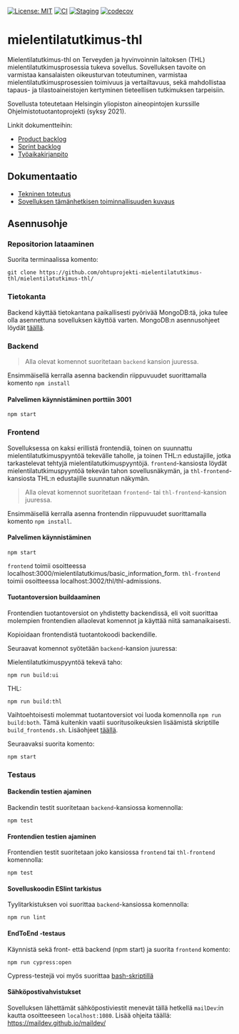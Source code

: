 [![License: MIT](https://img.shields.io/badge/License-MIT-yellow.svg)](https://opensource.org/licenses/MIT)
[![CI](https://github.com/ohtuprojekti-mielentilatutkimus-thl/mielentilatutkimus-thl/actions/workflows/cd.yml/badge.svg)](https://github.com/ohtuprojekti-mielentilatutkimus-thl/mielentilatutkimus-thl/actions/workflows/cd.yml)
[![Staging](https://github.com/ohtuprojekti-mielentilatutkimus-thl/mielentilatutkimus-thl/actions/workflows/staging.yml/badge.svg)](https://github.com/ohtuprojekti-mielentilatutkimus-thl/mielentilatutkimus-thl/actions/workflows/staging.yml)
[![codecov](https://codecov.io/gh/ohtuprojekti-mielentilatutkimus-thl/mielentilatutkimus-thl/branch/codecov/graph/badge.svg?token=rx0tIT6gVh)](https://codecov.io/gh/ohtuprojekti-mielentilatutkimus-thl/mielentilatutkimus-thl)

# mielentilatutkimus-thl

Mielentilatutkimus-thl on Terveyden ja hyvinvoinnin laitoksen (THL) mielentilatutkimusprosessia tukeva sovellus. Sovelluksen tavoite on varmistaa kansalaisten oikeusturvan toteutuminen, varmistaa mielentilatutkimusprosessien toimivuus ja vertailtavuus, sekä mahdollistaa tapaus- ja tilastoaineistojen kertyminen tieteellisen tutkimuksen tarpeisiin. 

Sovellusta toteutetaan Helsingin yliopiston aineopintojen kurssille Ohjelmistotuotantoprojekti (syksy 2021).

Linkit dokumentteihin:

* [Product backlog](https://docs.google.com/spreadsheets/d/1g_P3_va9YlYGpdnrq8FU41d5oZMHb35h9sNbHyAd-OI/edit#gid=512054485)
* [Sprint backlog](https://docs.google.com/spreadsheets/d/1kkBy4tXDKeBQ4vNx6RjYenB6CSsVMmcFq5vtddrigGc/edit#gid=2080422479)
* [Työaikakirjanpito](https://docs.google.com/spreadsheets/d/1p0x6vLt4iKnx1ox4t_BIjJfagC9palWiz4syX8-ceUE/edit#gid=0)

## Dokumentaatio


* [Tekninen toteutus](https://github.com/ohtuprojekti-mielentilatutkimus-thl/mielentilatutkimus-thl/tree/main/dokumentaatio/toteutus.md)
* [Sovelluksen tämänhetkisen toiminnallisuuden kuvaus](https://docs.google.com/document/d/1eri57ZCDeMbGBXXQlGoBN3HUaykOZMgz1Ea3049YLCo/edit?usp=sharing)

## Asennusohje

### Repositorion lataaminen

Suorita terminaalissa komento:
```
git clone https://github.com/ohtuprojekti-mielentilatutkimus-thl/mielentilatutkimus-thl/
```

### Tietokanta

Backend käyttää tietokantana paikallisesti pyörivää MongoDB:tä, joka tulee olla asennettuna sovelluksen käyttöä varten. MongoDB:n asennusohjeet löydät [täällä](https://docs.mongodb.com/manual/administration/install-community/).

### Backend

> Alla olevat komennot suoritetaan `backend` kansion juuressa.

Ensimmäisellä kerralla asenna backendin riippuvuudet suorittamalla komento `npm install`

#### Palvelimen käynnistäminen porttiin 3001
```
npm start
```


### Frontend

Sovelluksessa on kaksi erillistä frontendiä, toinen on suunnattu mielentilatutkimuspyyntöä tekevälle taholle, ja toinen THL:n edustajille, jotka tarkastelevat tehtyjä mielentilatutkimuspyyntöjä. `frontend`-kansiosta löydät mielentilatutkimuspyyntöä tekevän tahon sovellusnäkymän, ja `thl-frontend`-kansiosta THL:n edustajille suunnatun näkymän.

> Alla olevat komennot suoritetaan `frontend`- tai `thl-frontend`-kansion juuressa.

Ensimmäisellä kerralla asenna frontendin riippuvuudet suorittamalla komento `npm install`. 

#### Palvelimen käynnistäminen
```
npm start
```

`frontend` toimii osoitteessa localhost:3000/mielentilatutkimus/basic_information_form.
`thl-frontend` toimii osoitteessa localhost:3002/thl/thl-admissions.

#### Tuotantoversion buildaaminen

Frontendien tuotantoversiot on yhdistetty backendissä, eli voit suorittaa molempien frontendien allaolevat komennot ja käyttää niitä samanaikaisesti.

Kopioidaan frontendistä tuotantokoodi backendille.

Seuraavat komennot syötetään `backend`-kansion juuressa:

Mielentilatutkimuspyyntöä tekevä taho:
```
npm run build:ui
```

THL:
```
npm run build:thl
```

Vaihtoehtoisesti molemmat tuotantoversiot voi luoda komennolla `npm run build:both`. Tämä kuitenkin vaatii suoritusoikeuksien lisäämistä skriptille `build_frontends.sh`. Lisäohjeet [täällä](https://github.com/ohtuprojekti-mielentilatutkimus-thl/mielentilatutkimus-thl/tree/main/scripts).

Seuraavaksi suorita komento:

```
npm start
```
### Testaus

#### Backendin testien ajaminen

Backendin testit suoritetaan `backend`-kansiossa komennolla:

```
npm test
```

#### Frontendien testien ajaminen

Frontendien testit suoritetaan joko kansiossa `frontend` tai `thl-frontend` komennolla:

```
npm test
```

#### Sovelluskoodin ESlint tarkistus

Tyylitarkistuksen voi suorittaa `backend`-kansiossa komennolla:

```
npm run lint
```

#### EndToEnd -testaus  
Käynnistä sekä front- että backend (npm start) ja suorita `frontend` komento:  
```
npm run cypress:open
```
Cypress-testejä voi myös suorittaa [bash-skriptillä](https://github.com/ohtuprojekti-mielentilatutkimus-thl/mielentilatutkimus-thl/tree/main/scripts)

#### Sähköpostivahvistukset  
Sovelluksen lähettämät sähköpostiviestit menevät tällä hetkellä `mailDev`:in kautta osoitteeseen `localhost:1080`.
Lisää ohjeita täällä: https://maildev.github.io/maildev/
